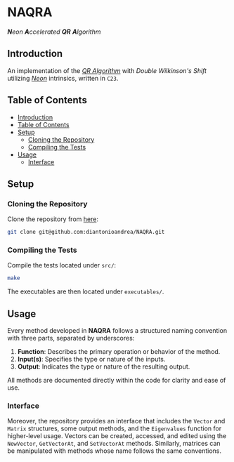 # NAQRA

_**N**eon **A**ccelerated **QR** **A**lgorithm_

## Introduction

An implementation of the [_QR Algorithm_](https://en.wikipedia.org/wiki/QR_algorithm) with _Double Wilkinson's Shift_ utilizing [_Neon_](https://developer.arm.com/Architectures/Neon) intrinsics, written in `C23`.

## Table of Contents

- [Introduction](#introduction)
- [Table of Contents](#table-of-contents)
- [Setup](#setup)
    - [Cloning the Repository](#cloning-the-repository)
    - [Compiling the Tests](#compiling-the-tests)
- [Usage](#usage)
    - [Interface](#interface)

## Setup

### Cloning the Repository

Clone the repository from [here](https://github.com/diantonioandrea/NAQRA):

```bash
git clone git@github.com:diantonioandrea/NAQRA.git
```

### Compiling the Tests

Compile the tests located under `src/`:

```bash
make
```

The executables are then located under `executables/`.

## Usage

Every method developed in **NAQRA** follows a structured naming convention with three parts, separated by underscores:

1. **Function**: Describes the primary operation or behavior of the method.
2. **Input(s)**: Specifies the type or nature of the inputs.
3. **Output**: Indicates the type or nature of the resulting output.

All methods are documented directly within the code for clarity and ease of use.

### Interface

Moreover, the repository provides an interface that includes the `Vector` and `Matrix` structures, some output methods, and the `Eigenvalues` function for higher-level usage. Vectors can be created, accessed, and edited using the `NewVector`, `GetVectorAt`, and `SetVectorAt` methods. Similarly, matrices can be manipulated with methods whose name follows the same conventions.